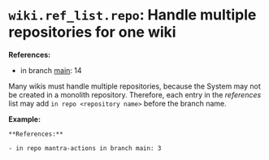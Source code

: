 # `wiki.ref_list.repo`: Handle multiple repositories for one wiki

**References:**

- in branch [main](https://github.com/mhatzl/mantra/tree/main): 14

Many wikis must handle multiple repositories, because the System may not be created in a monolith repository.
Therefore, each entry in the *references* list may add `in repo <repository name>` before the branch name.

**Example:**

```
**References:**

- in repo mantra-actions in branch main: 3
```
